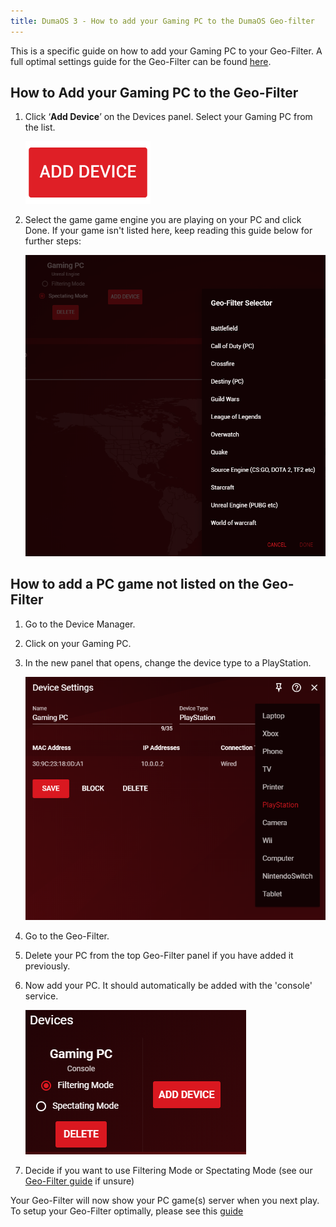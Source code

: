 ```yaml
---
title: DumaOS 3 - How to add your Gaming PC to the DumaOS Geo-filter
---
```


This is a specific guide on how to add your Gaming PC to your Geo-Filter. A full optimal settings guide for the Geo-Filter can be found [here](/docs/dumaos-3/geo-filter/). 

## How to Add your Gaming PC to the Geo-Filter

1. Click ‘**Add Device**’ on the Devices panel. Select your Gaming PC from the list. 

    ![qFe0CpcQts4nIKQWYZSNkjfeBBaFJlBu8Q.png](add-device-geofilter/qFe0CpcQts4nIKQWYZSNkjfeBBaFJlBu8Q.png)

2. Select the game game engine you are playing on your PC and click Done. If your game isn't listed here, keep reading this guide below for further steps:

    ![TKhStRC7gattT2t80hHtVuQ5fm-CodmPdQ.png](add-device-geofilter/TKhStRC7gattT2t80hHtVuQ5fm-CodmPdQ.png)

## How to add a PC game not listed on the Geo-Filter

1. Go to the Device Manager.

2. Click on your Gaming PC.

3. In the new panel that opens, change the device type to a PlayStation.

    ![X4YI52l1QRdV_nXt9PduffjeqQUoc7nj6g.png](add-device-geofilter/X4YI52l1QRdV_nXt9PduffjeqQUoc7nj6g.png)

4. Go to the Geo-Filter.

5. Delete your PC from the top Geo-Filter panel if you have added it previously.

6. Now add your PC. It should automatically be added with the 'console' service.

    ![fttzpEoND7Uzb1-vq2l73Ex3O8wI4ZF6PA.png](add-device-geofilter/fttzpEoND7Uzb1-vq2l73Ex3O8wI4ZF6PA.png)

7. Decide if you want to use Filtering Mode or Spectating Mode (see our [Geo-Filter guide](/docs/dumaos-3/geo-filter/) if unsure)

Your Geo-Filter will now show your PC game(s) server when you next play. To setup your Geo-Filter optimally, please see this [guide](/docs/dumaos-3/geo-filter/)
